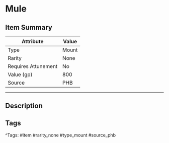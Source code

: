 # Mule

## Item Summary

| Attribute            | Value                        |
|----------------------|------------------------------|
| Type                 | Mount |
| Rarity               | None             |
| Requires Attunement  | No                |
| Value (gp)           | 800    |
| Source               | PHB |

---

## Description



## Tags

^Tags: #item #rarity_none #type_mount #source_phb